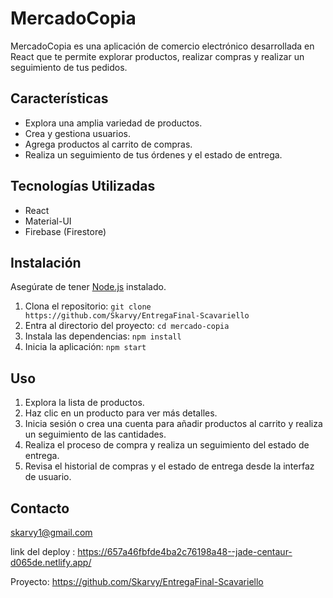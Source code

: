 # MercadoCopia

MercadoCopia es una aplicación de comercio electrónico desarrollada en React que te permite explorar productos, realizar compras y realizar un seguimiento de tus pedidos.

## Características

- Explora una amplia variedad de productos.
- Crea y gestiona usuarios.
- Agrega productos al carrito de compras.
- Realiza un seguimiento de tus órdenes y el estado de entrega.

## Tecnologías Utilizadas

- React
- Material-UI
- Firebase (Firestore)

## Instalación

Asegúrate de tener [Node.js](https://nodejs.org/) instalado.

1. Clona el repositorio: `git clone https://github.com/Skarvy/EntregaFinal-Scavariello`
2. Entra al directorio del proyecto: `cd mercado-copia`
3. Instala las dependencias: `npm install`
4. Inicia la aplicación: `npm start`

## Uso
1. Explora la lista de productos.
2. Haz clic en un producto para ver más detalles.
3. Inicia sesión o crea una cuenta para añadir productos al carrito y realiza un seguimiento de las cantidades.
4. Realiza el proceso de compra y realiza un seguimiento del estado de entrega.
5. Revisa el historial de compras y el estado de entrega desde la interfaz de usuario.


## Contacto
 skarvy1@gmail.com

link del deploy : https://657a46fbfde4ba2c76198a48--jade-centaur-d065de.netlify.app/

Proyecto: https://github.com/Skarvy/EntregaFinal-Scavariello
